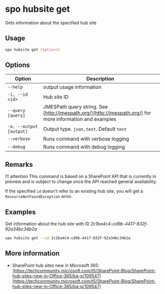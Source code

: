 # spo hubsite get

Gets information about the specified hub site

## Usage

```sh
spo hubsite get [options]
```

## Options

Option|Description
------|-----------
`--help`|output usage information
`-i, --id <id>`|Hub site ID
`--query [query]`|JMESPath query string. See [http://jmespath.org/](http://jmespath.org/) for more information and examples
`-o, --output [output]`|Output type. `json,text`. Default `text`
`--verbose`|Runs command with verbose logging
`--debug`|Runs command with debug logging

## Remarks

!!! attention
    This command is based on a SharePoint API that is currently in preview and is subject to change once the API reached general availability.

If the specified `id` doesn't refer to an existing hub site, you will get a `ResourceNotFoundException` error.

## Examples

Get information about the hub site with ID _2c1ba4c4-cd9b-4417-832f-92a34bc34b2a_

```sh
spo hubsite get --id 2c1ba4c4-cd9b-4417-832f-92a34bc34b2a
```

## More information

- SharePoint hub sites new in Microsoft 365: [https://techcommunity.microsoft.com/t5/SharePoint-Blog/SharePoint-hub-sites-new-in-Office-365/ba-p/109547](https://techcommunity.microsoft.com/t5/SharePoint-Blog/SharePoint-hub-sites-new-in-Office-365/ba-p/109547)